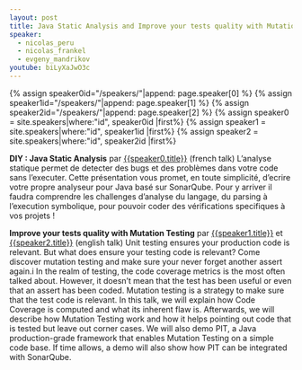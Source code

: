 ```yaml
---
layout: post
title: Java Static Analysis and Improve your tests quality with Mutation Testing
speaker:
  - nicolas_peru
  - nicolas_frankel
  - evgeny_mandrikov
youtube: biLyXaJwO3c
---
```

{% assign speaker0id="/speakers/"|append: page.speaker[0]  %}
{% assign speaker1id="/speakers/"|append: page.speaker[1]  %}
{% assign speaker2id="/speakers/"|append: page.speaker[2]  %}
{% assign speaker0 = site.speakers|where:"id", speaker0id |first%}
{% assign speaker1 = site.speakers|where:"id", speaker1id |first%}
{% assign speaker2 = site.speakers|where:"id", speaker2id |first%}

**DIY : Java Static Analysis** par [{{speaker0.title}}]({{speaker0.url}}) (french talk)
L’analyse statique permet de detecter des bugs et des problèmes dans votre code sans l’executer.
Cette présentation vous promet, en toute simplicité, d’ecrire votre propre analyseur pour Java basé sur SonarQube.
Pour y arriver il faudra comprendre les challenges d’analyse du langage, du parsing à l’execution symbolique, pour pouvoir coder des vérifications specifiques à vos projets !

**Improve your tests quality with Mutation Testing** par [{{speaker1.title}}]({{speaker1.url}}) et [{{speaker2.title}}]({{speaker2.url}}) (english talk)
Unit testing ensures your production code is relevant. But what does ensure your testing code is relevant? Come discover mutation testing and make sure your never forget another assert again.i
In the realm of testing, the code coverage metrics is the most often talked about. However, it doesn’t mean that the test has been useful or even that an assert has been coded. Mutation testing is a strategy to make sure that the test code is relevant.
In this talk, we will explain how Code Coverage is computed and what its inherent flaw is. Afterwards, we will describe how Mutation Testing work and how it helps pointing out code that is tested but leave out corner cases. We will also demo PIT, a Java production-grade framework that enables Mutation Testing on a simple code base. If time allows, a demo will also show how PIT can be integrated with SonarQube.
